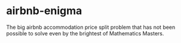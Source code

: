 # airbnb-enigma
The big airbnb accommodation price split problem that has not been possible to solve even by the brightest of Mathematics Masters.

